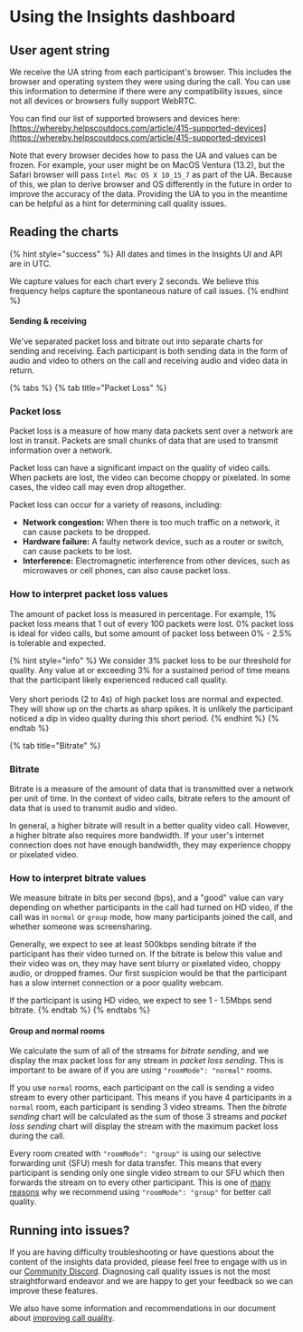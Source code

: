 # Using the Insights dashboard

## User agent string

We receive the UA string from each participant's browser. This includes the browser and operating system they were using during the call. You can use this information to determine if there were any compatibility issues, since not all devices or browsers fully support WebRTC.&#x20;

You can find our list of supported browsers and devices here: [https://whereby.helpscoutdocs.com/article/415-supported-devices](https://whereby.helpscoutdocs.com/article/415-supported-devices)

Note that every browser decides how to pass the UA and values can be frozen. For example, your user might be on MacOS Ventura (13.2), but the Safari browser will pass `Intel Mac OS X 10_15_7` as part of the UA. Because of this, we plan to derive browser and OS differently in the future in order to improve the accuracy of the data. Providing the UA to you in the meantime can be helpful as a hint for determining call quality issues.&#x20;

## Reading the charts

{% hint style="success" %}
All dates and times in the Insights UI and API are in UTC.&#x20;

We capture values for each chart every 2 seconds. We believe this frequency helps capture the spontaneous nature of call issues.
{% endhint %}

#### Sending & receiving

We've separated packet loss and bitrate out into separate charts for sending and receiving. Each participant is both sending data in the form of audio and video to others on the call and receiving audio and video data in return.

{% tabs %}
{% tab title="Packet Loss" %}
### Packet loss

Packet loss is a measure of how many data packets sent over a network are lost in transit. Packets are small chunks of data that are used to transmit information over a network.&#x20;

Packet loss can have a significant impact on the quality of video calls. When packets are lost, the video can become choppy or pixelated. In some cases, the video call may even drop altogether.

Packet loss can occur for a variety of reasons, including:

* **Network congestion:** When there is too much traffic on a network, it can cause packets to be dropped.
* **Hardware failure:** A faulty network device, such as a router or switch, can cause packets to be lost.
* **Interference:** Electromagnetic interference from other devices, such as microwaves or cell phones, can also cause packet loss.

### How to interpret packet loss values

The amount of packet loss is measured in percentage. For example, 1% packet loss means that 1 out of every 100 packets were lost. 0% packet loss is ideal for video calls, but some amount of packet loss between 0% - 2.5% is tolerable and expected.&#x20;

{% hint style="info" %}
We consider 3% packet loss to be our threshold for quality. Any value at or exceeding 3% for a sustained period of time means that the participant likely experienced reduced call quality.\
\
Very short periods (2 to 4s) of high packet loss are normal and expected. They will show up on the charts as sharp spikes. It is unlikely the participant noticed a dip in video quality during this short period.
{% endhint %}
{% endtab %}

{% tab title="Bitrate" %}
### Bitrate

Bitrate is a measure of the amount of data that is transmitted over a network per unit of time. In the context of video calls, bitrate refers to the amount of data that is used to transmit audio and video.

In general, a higher bitrate will result in a better quality video call. However, a higher bitrate also requires more bandwidth. If your user's internet connection does not have enough bandwidth, they may experience choppy or pixelated video.

### How to interpret bitrate values

We measure bitrate in bits per second (bps), and a "good" value can vary depending on whether participants in the call had turned on HD video, if the call was in `normal` or `group` mode, how many participants joined the call, and whether someone was screensharing.&#x20;

Generally, we expect to see at least 500kbps sending bitrate if the participant has their video turned on. If the bitrate is below this value and their video was on, they may have sent blurry or pixelated video, choppy audio, or dropped frames. Our first suspicion would be that the participant has a slow internet connection or a poor quality webcam.

If the participant is using HD video, we expect to see 1 - 1.5Mbps send bitrate.
{% endtab %}
{% endtabs %}

#### **Group and normal rooms**

We calculate the sum of all of the streams for _bitrate sending_, and we display the max packet loss for any stream in _packet loss sending_. This is important to be aware of if you are using `"roomMode": "normal"` rooms.

If you use `normal` rooms, each participant on the call is sending a video stream to every other participant. This means if you have 4 participants in a `normal` room, each participant is sending 3 video streams. Then the _bitrate sending_ chart will be calculated as the sum of those 3 streams and _packet loss sending_ chart will display the stream with the maximum packet loss during the call.&#x20;

Every room created with  `"roomMode": "group"` is using our selective forwarding unit (SFU) mesh for data transfer. This means that every participant is sending only one single video stream to our SFU which then forwards the stream on to every other participant. This is one of [many reasons](https://docs.whereby.com/monitoring-usage/insights-suite-and-api/improving-call-quality#use-group-rooms) why we recommend using `"roomMode": "group"` for better call quality.

## Running into issues?

If you are having difficulty troubleshooting or have questions about the content of the insights data provided, please feel free to engage with us in our [Community Discord](https://docs.whereby.com/#joining-our-developer-community). Diagnosing call quality issues is not the most straightforward endeavor and we are happy to get your feedback so we can improve these features.&#x20;

We also have some information and recommendations in our document about [improving call quality](improving-call-quality.md).

